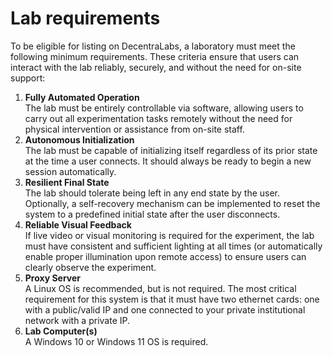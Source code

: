 # Lab requirements

To be eligible for listing on DecentraLabs, a laboratory must meet the following minimum requirements. These criteria ensure that users can interact with the lab reliably, securely, and without the need for on-site support:

1. **Fully Automated Operation**\
   The lab must be entirely controllable via software, allowing users to carry out all experimentation tasks remotely without the need for physical intervention or assistance from on-site staff.
2. **Autonomous Initialization**\
   The lab must be capable of initializing itself regardless of its prior state at the time a user connects. It should always be ready to begin a new session automatically.
3. **Resilient Final State**\
   The lab should tolerate being left in any end state by the user. Optionally, a self-recovery mechanism can be implemented to reset the system to a predefined initial state after the user disconnects.
4. **Reliable Visual Feedback**\
   If live video or visual monitoring is required for the experiment, the lab must have consistent and sufficient lighting at all times (or automatically enable proper illumination upon remote access) to ensure users can clearly observe the experiment.
5. **Proxy Server**\
   A Linux OS is recommended, but is not required. The most critical requirement for this system is that it must have two ethernet cards: one with a public/valid IP and one connected to your private institutional network with a private IP.
6. **Lab Computer(s)**\
   A Windows 10 or Windows 11 OS is required.
